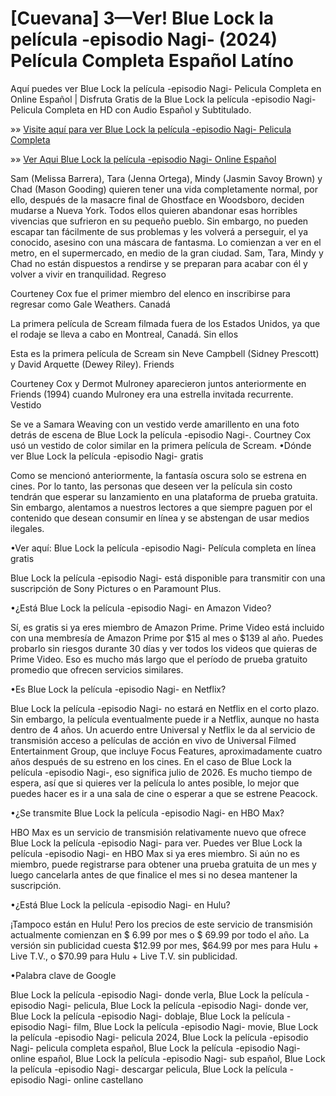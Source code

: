 # [Cuevana] 3—Ver! Blue Lock la película -episodio Nagi- (2024) Película Completa Español Latíno

Aquí puedes ver Blue Lock la película -episodio Nagi- Pelicula Completa en Online Español | Disfruta Gratis de la Blue Lock la película -episodio Nagi- Pelicula Completa en HD con Audio Español y Subtitulado.

»» [Visite aquí para ver Blue Lock la película -episodio Nagi- Pelicula Completa](https://amoviesflix.site/es/movie/1104844/episode)

»» [Ver Aqui Blue Lock la película -episodio Nagi- Online Español](https://amoviesflix.site/es/movie/1104844/episode)

Sam (Melissa Barrera), Tara (Jenna Ortega), Mindy (Jasmin Savoy Brown) y Chad (Mason Gooding) quieren tener una vida completamente normal, por ello, después de la masacre final de Ghostface en Woodsboro, deciden mudarse a Nueva York. Todos ellos quieren abandonar esas horribles vivencias que sufrieron en su pequeño pueblo. Sin embargo, no pueden escapar tan fácilmente de sus problemas y les volverá a perseguir, el ya conocido, asesino con una máscara de fantasma. Lo comienzan a ver en el metro, en el supermercado, en medio de la gran ciudad. Sam, Tara, Mindy y Chad no están dispuestos a rendirse y se preparan para acabar con él y volver a vivir en tranquilidad.
Regreso

Courteney Cox fue el primer miembro del elenco en inscribirse para regresar como Gale Weathers.
Canadá

La primera película de Scream filmada fuera de los Estados Unidos, ya que el rodaje se lleva a cabo en Montreal, Canadá.
Sin ellos

Esta es la primera película de Scream sin Neve Campbell (Sidney Prescott) y David Arquette (Dewey Riley).
Friends

Courteney Cox y Dermot Mulroney aparecieron juntos anteriormente en Friends (1994) cuando Mulroney era una estrella invitada recurrente.
Vestido

Se ve a Samara Weaving con un vestido verde amarillento en una foto detrás de escena de Blue Lock la película -episodio Nagi-. Courtney Cox usó un vestido de color similar en la primera película de Scream.
•Dónde ver Blue Lock la película -episodio Nagi- gratis

Como se mencionó anteriormente, la fantasía oscura solo se estrena en cines. Por lo tanto, las personas que deseen ver la película sin costo tendrán que esperar su lanzamiento en una plataforma de prueba gratuita. Sin embargo, alentamos a nuestros lectores a que siempre paguen por el contenido que desean consumir en línea y se abstengan de usar medios ilegales.

•Ver aquí: Blue Lock la película -episodio Nagi- Película completa en línea gratis

Blue Lock la película -episodio Nagi- está disponible para transmitir con una suscripción de Sony Pictures o en Paramount Plus.

•¿Está Blue Lock la película -episodio Nagi- en Amazon Video?

Sí, es gratis si ya eres miembro de Amazon Prime. Prime Video está incluido con una membresía de Amazon Prime por $15 al mes o $139 al año. Puedes probarlo sin riesgos durante 30 días y ver todos los videos que quieras de Prime Video. Eso es mucho más largo que el período de prueba gratuito promedio que ofrecen servicios similares.

•Es Blue Lock la película -episodio Nagi- en Netflix?

Blue Lock la película -episodio Nagi- no estará en Netflix en el corto plazo. Sin embargo, la película eventualmente puede ir a Netflix, aunque no hasta dentro de 4 años. Un acuerdo entre Universal y Netflix le da al servicio de transmisión acceso a películas de acción en vivo de Universal Filmed Entertainment Group, que incluye Focus Features, aproximadamente cuatro años después de su estreno en los cines. En el caso de Blue Lock la película -episodio Nagi-, eso significa julio de 2026. Es mucho tiempo de espera, así que si quieres ver la película lo antes posible, lo mejor que puedes hacer es ir a una sala de cine o esperar a que se estrene Peacock.

•¿Se transmite Blue Lock la película -episodio Nagi- en HBO Max?

HBO Max es un servicio de transmisión relativamente nuevo que ofrece Blue Lock la película -episodio Nagi- para ver. Puedes ver Blue Lock la película -episodio Nagi- en HBO Max si ya eres miembro. Si aún no es miembro, puede registrarse para obtener una prueba gratuita de un mes y luego cancelarla antes de que finalice el mes si no desea mantener la suscripción.

•¿Está Blue Lock la película -episodio Nagi- en Hulu?

¡Tampoco están en Hulu! Pero los precios de este servicio de transmisión actualmente comienzan en $ 6.99 por mes o $ 69.99 por todo el año. La versión sin publicidad cuesta $12.99 por mes, $64.99 por mes para Hulu + Live T.V., o $70.99 para Hulu + Live T.V. sin publicidad.

•Palabra clave de Google

Blue Lock la película -episodio Nagi- donde verla, Blue Lock la película -episodio Nagi- pelicula, Blue Lock la película -episodio Nagi- donde ver, Blue Lock la película -episodio Nagi- doblaje, Blue Lock la película -episodio Nagi- film, Blue Lock la película -episodio Nagi- movie, Blue Lock la película -episodio Nagi- pelicula 2024, Blue Lock la película -episodio Nagi- pelicula completa español, Blue Lock la película -episodio Nagi- online español, Blue Lock la película -episodio Nagi- sub español, Blue Lock la película -episodio Nagi- descargar pelicula, Blue Lock la película -episodio Nagi- online castellano
